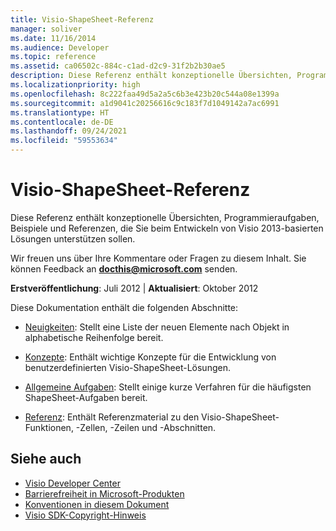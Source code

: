 ```yaml
---
title: Visio-ShapeSheet-Referenz
manager: soliver
ms.date: 11/16/2014
ms.audience: Developer
ms.topic: reference
ms.assetid: ca06502c-884c-c1ad-d2c9-31f2b2b30ae5
description: Diese Referenz enthält konzeptionelle Übersichten, Programmieraufgaben, Beispiele und Referenzen, die Sie beim Entwickeln von Visio 2013-basierten Lösungen unterstützen sollen.
ms.localizationpriority: high
ms.openlocfilehash: 8c222faa49d5a2a5c6b3e423b20c544a08e1399a
ms.sourcegitcommit: a1d9041c20256616c9c183f7d1049142a7ac6991
ms.translationtype: HT
ms.contentlocale: de-DE
ms.lasthandoff: 09/24/2021
ms.locfileid: "59553634"
---
```

# <a name="visio-shapesheet-reference"></a>Visio-ShapeSheet-Referenz

Diese Referenz enthält konzeptionelle Übersichten, Programmieraufgaben, Beispiele und Referenzen, die Sie beim Entwickeln von Visio 2013-basierten Lösungen unterstützen sollen.
  
Wir freuen uns über Ihre Kommentare oder Fragen zu diesem Inhalt. Sie können Feedback an **[docthis@microsoft.com](mailto:docthis@microsoft.com)** senden. 
  
 **Erstveröffentlichung**: Juli 2012 | **Aktualisiert**: Oktober 2012
  
Diese Dokumentation enthält die folgenden Abschnitte:
  
- [Neuigkeiten](what-s-new-for-visio-shapesheet-developers.md): Stellt eine Liste der neuen Elemente nach Objekt in alphabetische Reihenfolge bereit.
    
- [Konzepte](concepts-visio-shapesheet.md): Enthält wichtige Konzepte für die Entwicklung von benutzerdefinierten Visio-ShapeSheet-Lösungen.
    
- [Allgemeine Aufgaben](common-tasks-visio-shapesheet.md): Stellt einige kurze Verfahren für die häufigsten ShapeSheet-Aufgaben bereit.
    
- [Referenz](reference-visio-shapesheet.md): Enthält Referenzmaterial zu den Visio-ShapeSheet-Funktionen, -Zellen, -Zeilen und -Abschnitten.
    
## <a name="see-also"></a>Siehe auch

- [Visio Developer Center](https://msdn.microsoft.com/office/aa905478.aspx)    
- [Barrierefreiheit in Microsoft-Produkten](https://www.microsoft.com/enable/products/default.aspx)    
- [Konventionen in diesem Dokument](https://msdn.microsoft.com/office/aa905365.aspx)   
- [Visio SDK-Copyright-Hinweis](visio-sdk-copyright-notice.md)

    

